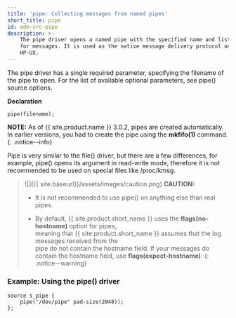 ```yaml
---
title: 'pipe: Collecting messages from named pipes'
short_title: pipe
id: adm-src-pipe
description: >-
    The pipe driver opens a named pipe with the specified name and listens
    for messages. It is used as the native message delivery protocol on
    HP-UX.
---
```


The pipe driver has a single required parameter, specifying the filename
of the pipe to open. For the list of available optional parameters, see
pipe() source options.

**Declaration**

```config
pipe(filename);
```

**NOTE:** As of {{ site.product.name }} 3.0.2, pipes are created
automatically. In earlier versions, you had to create the pipe using the
**mkfifo(1)** command.
{: .notice--info}

Pipe is very similar to the file() driver, but there are a few
differences, for example, pipe() opens its argument in read-write mode,
therefore it is not recommended to be used on special files like
/proc/kmsg.

>![]({{ site.baseurl}}/assets/images/caution.png) **CAUTION:**
>  
>- It is not recommended to use pipe() on anything else than real pipes.
>  
>- By default, {{ site.product.short_name }} uses the **flags(no-hostname)** option for pipes,  
>   meaning that {{ site.product.short_name }} assumes that the log messages received from the  
>   pipe do not contain the hostname field. If your messages do contain the 
>   hostname field, use **flags(expect-hostname)**.
{: .notice--warning}

### Example: Using the pipe() driver

```config
source s_pipe {
    pipe("/dev/pipe" pad-size(2048));
};
```
